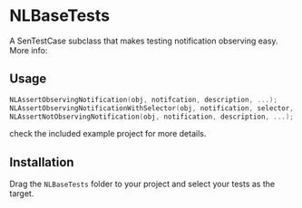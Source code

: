 # NLBaseTests

A SenTestCase subclass that makes testing notification observing easy. More info: 

## Usage

```Objective-C
NLAssertObservingNotification(obj, notifcation, description, ...);
NLAssertObservingNotificationWithSelector(obj, notification, selector, description, ...);
NLAssertNotObservingNotification(obj, notification, description, ...);
```
check the included example project for more details.

## Installation

Drag the `NLBaseTests` folder to your project and select your tests as the target.